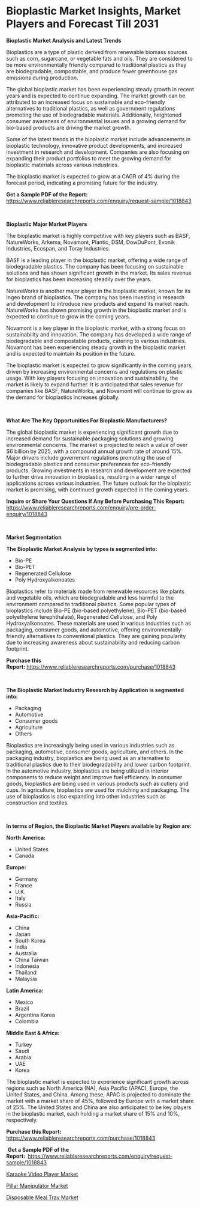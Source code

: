 <p><h1>Bioplastic Market Insights, Market Players and Forecast Till 2031</h1></p><p><strong>Bioplastic Market Analysis and Latest Trends</strong></p>
<p><p>Bioplastics are a type of plastic derived from renewable biomass sources such as corn, sugarcane, or vegetable fats and oils. They are considered to be more environmentally friendly compared to traditional plastics as they are biodegradable, compostable, and produce fewer greenhouse gas emissions during production.</p><p>The global bioplastic market has been experiencing steady growth in recent years and is expected to continue expanding. The market growth can be attributed to an increased focus on sustainable and eco-friendly alternatives to traditional plastics, as well as government regulations promoting the use of biodegradable materials. Additionally, heightened consumer awareness of environmental issues and a growing demand for bio-based products are driving the market growth.</p><p>Some of the latest trends in the bioplastic market include advancements in bioplastic technology, innovative product developments, and increased investment in research and development. Companies are also focusing on expanding their product portfolios to meet the growing demand for bioplastic materials across various industries.</p><p>The bioplastic market is expected to grow at a CAGR of 4% during the forecast period, indicating a promising future for the industry.</p></p>
<p><strong>Get a Sample PDF of the Report:&nbsp;</strong> <a href="https://www.reliableresearchreports.com/enquiry/request-sample/1018843">https://www.reliableresearchreports.com/enquiry/request-sample/1018843</a></p>
<p>&nbsp;</p>
<p><strong>Bioplastic Major Market Players</strong></p>
<p><p>The bioplastic market is highly competitive with key players such as BASF, NatureWorks, Arkema, Novamont, Plantic, DSM, DowDuPont, Evonik Industries, Ecospan, and Toray Industries. </p><p>BASF is a leading player in the bioplastic market, offering a wide range of biodegradable plastics. The company has been focusing on sustainable solutions and has shown significant growth in the market. Its sales revenue for bioplastics has been increasing steadily over the years.</p><p>NatureWorks is another major player in the bioplastic market, known for its Ingeo brand of bioplastics. The company has been investing in research and development to introduce new products and expand its market reach. NatureWorks has shown promising growth in the bioplastic market and is expected to continue to grow in the coming years.</p><p>Novamont is a key player in the bioplastic market, with a strong focus on sustainability and innovation. The company has developed a wide range of biodegradable and compostable products, catering to various industries. Novamont has been experiencing steady growth in the bioplastic market and is expected to maintain its position in the future.</p><p>The bioplastic market is expected to grow significantly in the coming years, driven by increasing environmental concerns and regulations on plastic usage. With key players focusing on innovation and sustainability, the market is likely to expand further. It is anticipated that sales revenue for companies like BASF, NatureWorks, and Novamont will continue to grow as the demand for bioplastics increases globally.</p></p>
<p>&nbsp;</p>
<p><strong>What Are The Key Opportunities For Bioplastic Manufacturers?</strong></p>
<p><p>The global bioplastic market is experiencing significant growth due to increased demand for sustainable packaging solutions and growing environmental concerns. The market is projected to reach a value of over $6 billion by 2025, with a compound annual growth rate of around 15%. Major drivers include government regulations promoting the use of biodegradable plastics and consumer preferences for eco-friendly products. Growing investments in research and development are expected to further drive innovation in bioplastics, resulting in a wider range of applications across various industries. The future outlook for the bioplastic market is promising, with continued growth expected in the coming years.</p></p>
<p><strong>Inquire or Share Your Questions If Any Before Purchasing This Report:</strong> <a href="https://www.reliableresearchreports.com/enquiry/pre-order-enquiry/1018843">https://www.reliableresearchreports.com/enquiry/pre-order-enquiry/1018843</a></p>
<p>&nbsp;</p>
<p><strong>Market Segmentation</strong></p>
<p><strong>The Bioplastic Market Analysis by types is segmented into:</strong></p>
<p><ul><li>Bio-PE</li><li>Bio-PET</li><li>Regenerated Cellulose</li><li>Poly Hydroxyalkonoates</li></ul></p>
<p><p>Bioplastics refer to materials made from renewable resources like plants and vegetable oils, which are biodegradable and less harmful to the environment compared to traditional plastics. Some popular types of bioplastics include Bio-PE (bio-based polyethylene), Bio-PET (bio-based polyethylene terephthalate), Regenerated Cellulose, and Poly Hydroxyalkonoates. These materials are used in various industries such as packaging, consumer goods, and automotive, offering environmentally-friendly alternatives to conventional plastics. They are gaining popularity due to increasing awareness about sustainability and reducing carbon footprint.</p></p>
<p><strong>Purchase this Report:&nbsp;</strong><a href="https://www.reliableresearchreports.com/purchase/1018843">https://www.reliableresearchreports.com/purchase/1018843</a></p>
<p>&nbsp;</p>
<p><strong>The Bioplastic Market Industry Research by Application is segmented into:</strong></p>
<p><ul><li>Packaging</li><li>Automotive</li><li>Consumer goods</li><li>Agriculture</li><li>Others</li></ul></p>
<p><p>Bioplastics are increasingly being used in various industries such as packaging, automotive, consumer goods, agriculture, and others. In the packaging industry, bioplastics are being used as an alternative to traditional plastics due to their biodegradability and lower carbon footprint. In the automotive industry, bioplastics are being utilized in interior components to reduce weight and improve fuel efficiency. In consumer goods, bioplastics are being used in various products such as cutlery and cups. In agriculture, bioplastics are used for mulching and packaging. The use of bioplastics is also expanding into other industries such as construction and textiles.</p></p>
<p>&nbsp;</p>
<p><strong>In terms of Region, the Bioplastic Market Players available by Region are:</strong></p>
<p>
    <p> <strong> North America: </strong>
        <ul>
            <li>United States</li>
            <li>Canada</li>
        </ul>
        </p> 
    <p> <strong> Europe: </strong>
        <ul>
            <li>Germany</li>
            <li>France</li>
            <li>U.K.</li>
            <li>Italy</li>
            <li>Russia</li>
        </ul>
        </p> 
    <p> <strong> Asia-Pacific: </strong>
        <ul>
            <li>China</li>
            <li>Japan</li>
            <li>South Korea</li>
            <li>India</li>
            <li>Australia</li>
            <li>China Taiwan</li>
            <li>Indonesia</li>
            <li>Thailand</li>
            <li>Malaysia</li>
        </ul>
        </p> 
    <p> <strong> Latin America: </strong>
        <ul>
            <li>Mexico</li>
            <li>Brazil</li>
            <li>Argentina Korea</li>
            <li>Colombia</li>
        </ul>
        </p> 
    <p> <strong> Middle East & Africa: </strong>
        <ul>
            <li>Turkey</li>
            <li>Saudi</li>
            <li>Arabia</li>
            <li>UAE</li>
            <li>Korea</li>
        </ul>
    </p>
    </p>
<p><p>The bioplastic market is expected to experience significant growth across regions such as North America (NA), Asia Pacific (APAC), Europe, the United States, and China. Among these, APAC is projected to dominate the market with a market share of 45%, followed by Europe with a market share of 25%. The United States and China are also anticipated to be key players in the bioplastic market, each holding a market share of 15% and 10%, respectively.</p></p>
<p><strong>Purchase this Report: </strong><a href="https://www.reliableresearchreports.com/purchase/1018843">https://www.reliableresearchreports.com/purchase/1018843</a></p>
<p>&nbsp;<strong>Get a Sample PDF of the Report:&nbsp;&nbsp;</strong><a href="https://www.reliableresearchreports.com/enquiry/request-sample/1018843">https://www.reliableresearchreports.com/enquiry/request-sample/1018843</a></p>
<p><strong></strong></p>
<p><p><a href="https://view.publitas.com/reportprime-1/karaoke-video-player-market-size-and-examines-its-market-scope-with-a-primary-focus-on-growth-opportunities-and-forecasted-trends-spanning-from-2023-to-2030/">Karaoke Video Player Market</a></p><p><a href="https://view.publitas.com/reportprime-1/pillar-manipulator-market-share-market-new-trends-analysis-report-by-type-by-application-by-end-use-by-region-and-segment-forecasts-2023-2030/">Pillar Manipulator Market</a></p><p><a href="https://view.publitas.com/reportprime-1/disposable-meal-tray-market-size-2023-2030-global-industrial-analysis-key-geographical-regions-market-share-top-key-players-product-types-and-forecast-research-report/">Disposable Meal Tray Market</a></p></p>